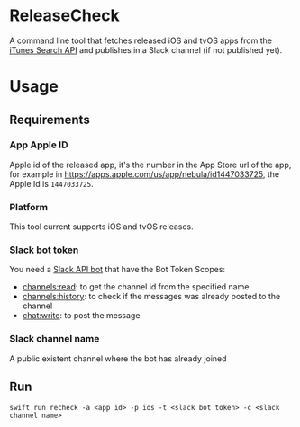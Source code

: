 # ReleaseCheck

A command line tool that fetches released iOS and tvOS apps from the [iTunes Search API](https://developer.apple.com/library/archive/documentation/AudioVideo/Conceptual/iTuneSearchAPI/Searching.html) and publishes in a Slack channel (if not published yet).

# Usage

## Requirements

### App Apple ID

Apple id of the released app, it's the number in the App Store url of the app, for example in https://apps.apple.com/us/app/nebula/id1447033725, the Apple Id is `1447033725`.

### Platform

This tool current supports iOS and tvOS releases.

### Slack bot token

You need a [Slack API bot](https://api.slack.com/tutorials/tracks/getting-a-token) that have the Bot Token Scopes:

- [channels:read](https://api.slack.com/scopes/channels:read): to get the channel id from the specified name
- [channels:history](https://api.slack.com/scopes/channels:history): to check if the messages was already posted to the channel
- [chat:write](https://api.slack.com/scopes/chat:write): to post the message

### Slack channel name

A public existent channel where the bot has already joined

## Run

```
swift run recheck -a <app id> -p ios -t <slack bot token> -c <slack channel name>
```
